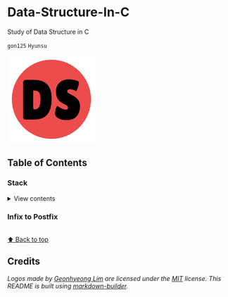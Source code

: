 # Data-Structure-In-C
Study of Data Structure in C

`gon125` `Hyunsu`

[![Logo](/logo.png)](https://github.com/gon125/Data-Structure-In-C/)

## Table of Contents

### Stack

<details>
<summary>View contents</summary>

* [`Infix to Postfix`](#infix-to-postfix)

</details>

### Infix to Postfix

<br>[⬆ Back to top](#table-of-contents)

## Credits

*Logos made by [Geonhyeong Lim](https://github.com/gon125) are licensed under the [MIT](https://opensource.org/licenses/MIT) license.*
*This README is built using [markdown-builder](https://github.com/30-seconds/markdown-builder).*

